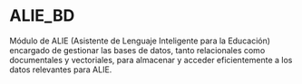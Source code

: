 # ALIE_BD

Módulo de ALIE (Asistente de Lenguaje Inteligente para la Educación) encargado de gestionar las bases de datos, tanto relacionales como documentales y vectoriales, para almacenar y acceder eficientemente a los datos relevantes para ALIE.
